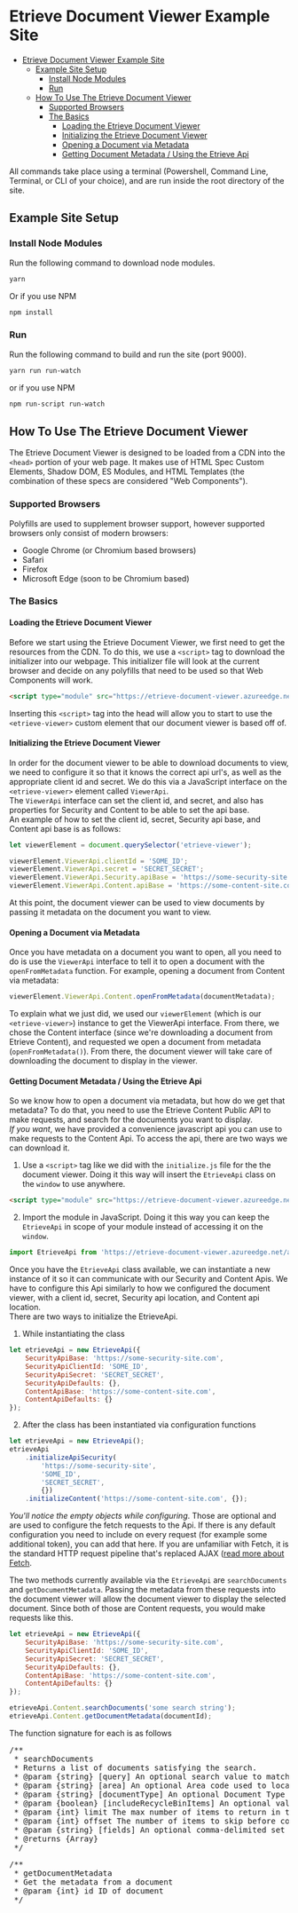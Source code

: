 # Etrieve Document Viewer Example Site

- [Etrieve Document Viewer Example Site](#etrieve-document-viewer-example-site)
  - [Example Site Setup](#example-site-setup)
    - [Install Node Modules](#install-node-modules)
    - [Run](#run)
  - [How To Use The Etrieve Document Viewer](#how-to-use-the-etrieve-document-viewer)
    - [Supported Browsers](#supported-browsers)
    - [The Basics](#the-basics)
      - [Loading the Etrieve Document Viewer](#loading-the-etrieve-document-viewer)
      - [Initializing the Etrieve Document Viewer](#initializing-the-etrieve-document-viewer)
      - [Opening a Document via Metadata](#opening-a-document-via-metadata)
      - [Getting Document Metadata / Using the Etrieve Api](#getting-document-metadata--using-the-etrieve-api)

All commands take place using a terminal (Powershell, Command Line, Terminal, or CLI of your choice), and are run inside the root directory of the site.

## Example Site Setup

### Install Node Modules

Run the following command to download node modules.  

``` powershell
yarn
```

Or if you use NPM

``` powershell
npm install
```

### Run

Run the following command to build and run the site (port 9000).

``` powershell
yarn run run-watch
```

or if you use NPM

``` powershell
npm run-script run-watch
```

## How To Use The Etrieve Document Viewer

The Etrieve Document Viewer is designed to be loaded from a CDN into the `<head>` portion of your web page. It makes use of HTML Spec Custom Elements, Shadow DOM, ES Modules, and HTML Templates (the combination of these specs are considered "Web Components").

### Supported Browsers

Polyfills are used to supplement browser support, however supported browsers only consist of modern browsers:  

- Google Chrome (or Chromium based browsers)
- Safari
- Firefox
- Microsoft Edge (soon to be Chromium based)

### The Basics

#### Loading the Etrieve Document Viewer

Before we start using the Etrieve Document Viewer, we first need to get the resources from the CDN. To do this, we use a `<script>` tag to download the initializer into our webpage. This initializer file will look at the current browser and decide on any polyfills that need to be used so that Web Components will work.

``` html
<script type="module" src="https://etrieve-document-viewer.azureedge.net/initializer/initialize.js"></script>
```

Inserting this `<script>` tag into the head will allow you to start to use the `<etrieve-viewer>` custom element that our document viewer is based off of.

#### Initializing the Etrieve Document Viewer

In order for the document viewer to be able to download documents to view, we need to configure it so that it knows the correct api url's, as well as the appropriate client id and secret. We do this via a JavaScript interface on the `<etrieve-viewer>` element called `ViewerApi`.  
The `ViewerApi` interface can set the client id, and secret, and also has properties for Security and Content to be able to set the api base.  
An example of how to set the client id, secret, Security api base, and Content api base is as follows:

``` javascript
let viewerElement = document.querySelector('etrieve-viewer');

viewerElement.ViewerApi.clientId = 'SOME_ID';
viewerElement.ViewerApi.secret = 'SECRET_SECRET';
viewerElement.ViewerApi.Security.apiBase = 'https://some-security-site.com';
viewerElement.ViewerApi.Content.apiBase = 'https://some-content-site.com';
```

At this point, the document viewer can be used to view documents by passing it metadata on the document you want to view.

#### Opening a Document via Metadata

Once you have metadata on a document you want to open, all you need to do is use the `ViewerApi` interface to tell it to open a document with the `openFromMetadata` function. For example, opening a document from Content via metadata:

``` javascript
viewerElement.ViewerApi.Content.openFromMetadata(documentMetadata);
```

To explain what we just did, we used our `viewerElement` (which is our `<etrieve-viewer>`) instance to get the ViewerApi interface. From there, we chose the Content interface (since we're downloading a document from Etrieve Content), and requested we open a document from metadata (`openFromMetadata()`). From there, the document viewer will take care of downloading the document to display in the viewer.

#### Getting Document Metadata / Using the Etrieve Api

So we know how to open a document via metadata, but how do we get that metadata? To do that, you need to use the Etrieve Content Public API to make requests, and search for the documents you want to display.  
*If you want*, we have provided a convenience javascript api you can use to make requests to the Content Api. To access the api, there are two ways we can download it.

1. Use a `<script>` tag like we did with the `initialize.js` file for the the document viewer. Doing it this way will insert the `EtrieveApi` class on the `window` to use anywhere.

``` html
<script type="module" src="https://etrieve-document-viewer.azureedge.net/api/api.js"></script>
```

2. Import the module in JavaScript. Doing it this way you can keep the `EtrieveApi` in scope of your module instead of accessing it on the `window`.

``` javascript
import EtrieveApi from 'https://etrieve-document-viewer.azureedge.net/api/api.js';
```

Once you have the `EtrieveApi` class available, we can instantiate a new instance of it so it can communicate with our Security and Content Apis. We have to configure this Api similarly to how we configured the document viewer, with a client id, secret, Security api location, and Content api location.  
There are two ways to initialize the EtrieveApi.  

1. While instantiating the class

``` javascript
let etrieveApi = new EtrieveApi({
    SecurityApiBase: 'https://some-security-site.com',
    SecurityApiClientId: 'SOME_ID',
    SecurityApiSecret: 'SECRET_SECRET',
    SecurityApiDefaults: {},
    ContentApiBase: 'https://some-content-site.com',
    ContentApiDefaults: {}
});
```

2. After the class has been instantiated via configuration functions

``` javascript
let etrieveApi = new EtrieveApi();
etrieveApi
    .initializeApiSecurity(
        'https://some-security-site',
        'SOME_ID',
        'SECRET_SECRET',
        {})
    .initializeContent('https://some-content-site.com', {});
```

*You'll notice the empty objects while configuring*. Those are optional and are used to configure the fetch requests to the Api. If there is any default configuration you need to include on every request (for example some additional token), you can add that here. If you are unfamiliar with Fetch, it is the standard HTTP request pipeline that's replaced AJAX ([read more about Fetch](https://developer.mozilla.org/en-US/docs/Web/API/Fetch_API/Using_Fetch).  

The two methods currently available via the `EtrieveApi` are `searchDocuments` and `getDocumentMetadata`. Passing the metadata from these requests into the document viewer will allow the document viewer to display the selected document. Since both of those are Content requests, you would make requests like this.  

``` javascript
let etrieveApi = new EtrieveApi({
    SecurityApiBase: 'https://some-security-site.com',
    SecurityApiClientId: 'SOME_ID',
    SecurityApiSecret: 'SECRET_SECRET',
    SecurityApiDefaults: {},
    ContentApiBase: 'https://some-content-site.com',
    ContentApiDefaults: {}
});

etrieveApi.Content.searchDocuments('some search string');
etrieveApi.Content.getDocumentMetadata(documentId);
```

The function signature for each is as follows

<pre>
/**
 * searchDocuments
 * Returns a list of documents satisfying the search.
 * @param {string} [query] An optional search value to match documents on. When provided, returned documents will have at least one property value or field value that starts with the search value. Matches are case-insensitive.
 * @param {string} [area] An optional Area code used to locate one or more items. Matches are case-sensitive.
 * @param {string} [documentType] An optional Document Type code used to locate one or more items. Matches are case-sensitive.
 * @param {boolean} [includeRecycleBinItems] An optional value indicating whether or not to include soft-deleted items.
 * @param {int} limit The max number of items to return in the response.
 * @param {int} offset The number of items to skip before collecting the response items.
 * @param {string} [fields] An optional comma-delimited set of fields to include in the resources returned in the response.
 * @returns {Array}
 */
</pre>

<pre>
/**
 * getDocumentMetadata
 * Get the metadata from a document
 * @param {int} id ID of document
 */
</pre>